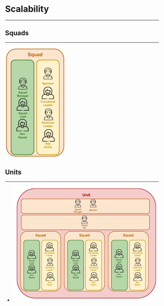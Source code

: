 # Scalability
***
## Squads
***

![Squads](../img/squad.png)

## Units
***

- ![Units](../img/Unit.png)